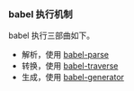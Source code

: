 ### babel 执行机制

babel 执行三部曲如下。

* 解析，使用 [babel-parse](https://github.com/babel/babel/tree/master/packages/babel-parser)
* 转换，使用 [babel-traverse](https://github.com/babel/babel/tree/master/packages/babel-traverse)
* 生成，使用 [babel-generator](https://github.com/babel/babel/tree/master/packages/babel-generator)